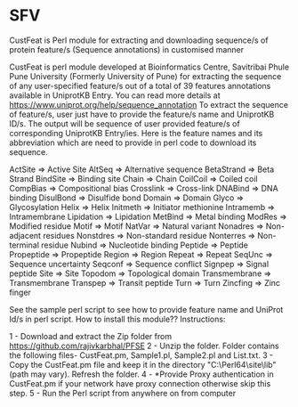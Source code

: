 # SFV
CustFeat is Perl module for extracting and downloading sequence/s of protein feature/s (Sequence annotations) in customised manner 

CustFeat is perl module developed at Bioinformatics Centre, Savitribai Phule Pune University (Formerly University of Pune) for extracting the sequence of any user-specified feature/s out of a total of 39 features annotations available in UniprotKB Entry. You can read more details at https://www.uniprot.org/help/sequence_annotation To extract the sequence of feature/s, user just have to provide the feature/s name and UniprotKB ID/s. The output will be sequence of user provided feature/s of corresponding UniprotKB Entry/ies. Here is the feature names and its abbreviation which are need to provide in perl code to download its sequence.

ActSite => Active Site 
AltSeq => Alternative sequence 
BetaStrand => Beta Strand 
BindSite => Binding site 
Chain => Chain 
CoilCoil => Coiled coil 
CompBias => Compositional bias 
Crosslink => Cross-link 
DNABind => DNA binding 
DisulBond => Disulfide bond 
Domain => Domain 
Glyco => Glycosylation 
Helix => Helix 
Initmeth => Initiator methionine 
Intramemb => Intramembrane 
Lipidation => Lipidation 
MetBind => Metal binding 
ModRes => Modified residue 
Motif => Motif 
NatVar => Natural variant 
Nonadres => Non-adjacent residues 
Nonstdres => Non-standard residue 
Nonterres => Non-terminal residue 
Nubind => Nucleotide binding 
Peptide => Peptide 
Propeptide => Propeptide 
Region => Region 
Repeat => Repeat 
SeqUnc => Sequence uncertainty 
Seqconf => Sequence conflict 
Signpep => Signal peptide 
Site => Site 
Topodom => Topological domain 
Transmembrane => Transmembrane 
Transpep => Transit peptide 
Turn => Turn 
Zincfing => Zinc finger

See the sample perl script to see how to provide feature name and UniProt Id/s in perl script. How to install this module?? Instructions:

1 - Download and extract the Zip folder from https://github.com/rajivkarbhal/PFSE
2 - Unzip the folder. Folder contains the following files- CustFeat.pm, Sample1.pl, Sample2.pl and List.txt.
3 - Copy the CustFeat.pm file and keep it in the directory "C:\Perl64\site\lib" (path may vary). Refresh the folder.
4 - *Provide Proxy authentication in CustFeat.pm if your network have proxy connection otherwise skip this step.
5 - Run the Perl script from anywhere on from computer
